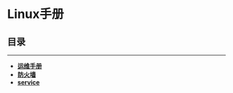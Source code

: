 # Linux手册
	
## **目录**
---
+ [**运维手册**](manual.md)
+ [**防火墙**](iptables.md)
+ [**service**](service.md)
